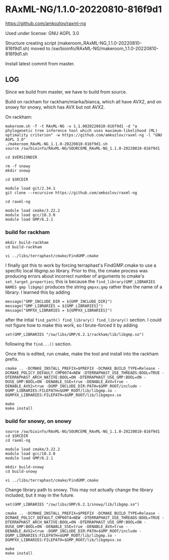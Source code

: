RAxML-NG/1.1.0-20220810-816f9d1
===============================

<https://github.com/amkozlov/raxml-ng>

Used under license:
GNU AGPL 3.0


Structure creating script (makeroom_RAxML-NG_1.1.0-20220810-816f9d1.sh) moved to /sw/bioinfo/RAxML-NG/makeroom_1.1.0-20220810-816f9d1.sh

Install latest commit from master.

LOG
---

Since we build from master, we have to build from source.

Build on rackham for rackham/miarka/bianca, which all have AVX2, and on snowy for snowy, which has AVX but not AVX2.


On rackham:

    makeroom.sh -f -t RAxML-NG -v 1.1.0020220810-816f9d1 -d "a phylogenetic tree inference tool which uses maximum-likelihood (ML) optimality criterion" -w https://github.com/amkozlov/raxml-ng -l "GNU AGPL 3.0"
    ./makeroom_RAxML-NG_1.1.0-20220810-816f9d1.sh
    source /sw/bioinfo/RAxML-NG/SOURCEME_RAxML-NG_1.1.0-20220810-816f9d1

    cd $VERSIONDIR

    rm -f snowy 
    mkdir snowy

    cd $SRCDIR 

    module load git/2.34.1
    git clone --recursive https://github.com/amkozlov/raxml-ng

    cd raxml-ng

    module load cmake/3.22.2
    module load gcc/10.3.0
    module load GMP/6.2.1

### build for rackham

    mkdir build-rackham
    cd build-rackham

    vi ../libs/terraphast/cmake/FindGMP.cmake

I finally got this to work by forcing terraphast's FindGMP.cmake to use a specific local libgmp.so library. Prior to this, the cmake process was producing errors about incorrect number of arguments to cmake's `set_target_properties`; this is because the `find_library(GMP_LIBRARIES NAMES gmp libgmp)` produces the string `gmpxx;gmp` rather than the name of a library. I learned this by adding

    message("GMP_INCLUDE_DIR = ${GMP_INCLUDE_DIR}")
    message("GMP_LIBRARIES = ${GMP_LIBRARIES}")
    message("GMPXX_LIBRARIES = ${GMPXX_LIBRARIES}")

after the intial `find_path() find_library() find_library()` section. I could not figure how to make this work, so I brute-forced it by adding

    set(GMP_LIBRARIES "/sw/libs/GMP/6.2.1/rackham/lib/libgmp.so")

following the `find...()` section.

Once this is edited, run cmake, make the tool and install into the rackham prefix.

    cmake .. -DCMAKE_INSTALL_PREFIX=$PREFIX -DCMAKE_BUILD_TYPE=Release -DCMAKE_POLICY_DEFAULT_CMP0074=NEW -DTERRAPHAST_USE_THREADS:BOOL=TRUE -DTERRAPHAST_ARCH_NATIVE:BOOL=ON -DTERRAPHAST_USE_GMP:BOOL=ON -DUSE_GMP:BOOL=ON -DENABLE_SSE=true -DENABLE_AVX=true -DENABLE_AVX2=true -DGMP_INCLUDE_DIR:PATH=$GMP_ROOT/include -DGMP_LIBRARIES:FILEPATH=$GMP_ROOT/lib/libgmp.so -DGMPXX_LIBRARIES:FILEPATH=$GMP_ROOT/lib/libgmpxx.so

    make
    make install


### build for snowy, on snowy

    source /sw/bioinfo/RAxML-NG/SOURCEME_RAxML-NG_1.1.0-20220810-816f9d1
    cd $SRCDIR 
    cd raxml-ng

    module load cmake/3.22.2
    module load gcc/10.3.0
    module load GMP/6.2.1

    mkdir build-snowy
    cd build-snowy

    vi ../libs/terraphast/cmake/FindGMP.cmake

Change library path to snowy. This may not actually change the library included, but it may in the future.

    set(GMP_LIBRARIES "/sw/libs/GMP/6.2.1/snowy/lib/libgmp.so")

    cmake .. -DCMAKE_INSTALL_PREFIX=$PREFIX -DCMAKE_BUILD_TYPE=Release -DCMAKE_POLICY_DEFAULT_CMP0074=NEW -DTERRAPHAST_USE_THREADS:BOOL=TRUE -DTERRAPHAST_ARCH_NATIVE:BOOL=ON -DTERRAPHAST_USE_GMP:BOOL=ON -DUSE_GMP:BOOL=ON -DENABLE_SSE=true -DENABLE_AVX=true -DENABLE_AVX2=true -DGMP_INCLUDE_DIR:PATH=$GMP_ROOT/include -DGMP_LIBRARIES:FILEPATH=$GMP_ROOT/lib/libgmp.so -DGMPXX_LIBRARIES:FILEPATH=$GMP_ROOT/lib/libgmpxx.so

    make
    make install

